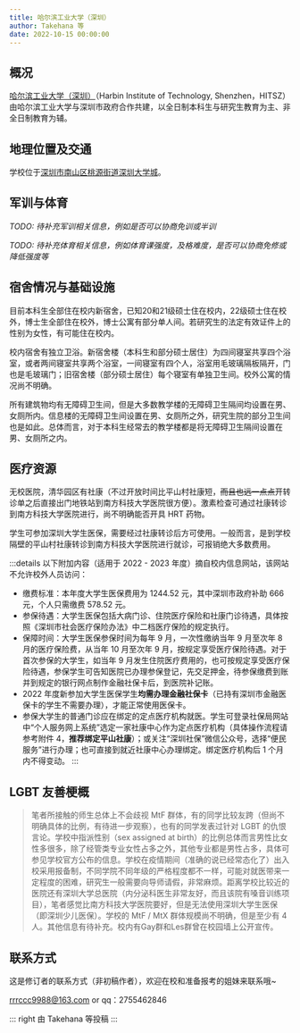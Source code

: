 ```yaml
---
title: 哈尔滨工业大学（深圳）
author: Takehana 等
date: 2022-10-15 00:00:00
---
```


## 概况

[哈尔滨工业大学（深圳）](https://www.hitsz.edu.cn)（Harbin Institute of Technology, Shenzhen，HITSZ）由哈尔滨工业大学与深圳市政府合作共建，以全日制本科生与研究生教育为主、非全日制教育为辅。

## 地理位置及交通

学校位于[深圳市南山区桃源街道深圳大学城](https://amap.com/place/B02F37V7ZQ)。

## 军训与体育

_TODO: 待补充军训相关信息，例如是否可以协商免训或半训_

_TODO: 待补充体育相关信息，例如体育课强度，及格难度，是否可以协商免修或降低强度等_

## 宿舍情况与基础设施

目前本科生全部住在校内新宿舍，已知20和21级硕士住在校内，22级硕士住在校外，博士生全部住在校外，博士公寓有部分单人间。若研究生的法定有效证件上的性别为女性，有可能住在校内。

校内宿舍有独立卫浴。新宿舍楼（本科生和部分硕士居住）为四间寝室共享四个浴室，或者两间寝室共享两个浴室，一间寝室有四个人，浴室用毛玻璃隔板隔开，门也是毛玻璃门；旧宿舍楼（部分硕士居住）每个寝室有单独卫生间。校外公寓的情况尚不明确。

所有建筑物均有无障碍卫生间，但是大多数教学楼的无障碍卫生隔间均设置在男、女厕所内。信息楼的无障碍卫生间设置在男、女厕所之外，研究生院的部分卫生间也是如此。总体而言，对于本科生经常去的教学楼都是将无障碍卫生隔间设置在男、女厕所之内。

## 医疗资源

无校医院，清华园区有社康（不过开放时间比平山村社康短，~~而且也远一点点~~开转诊单之后直接出门地铁站到南方科技大学医院很方便）。激素检查可通过社康转诊到南方科技大学医院进行，尚不明确能否开具 HRT 药物。

学生可参加深圳大学生医保，需要经过社康转诊后方可使用。一般而言，是到学校隔壁的平山村社康转诊到南方科技大学医院进行就诊，可报销绝大多数费用。

:::details 以下附加内容（适用于 2022 - 2023 年度）摘自校内信息网站，该网站不允许校外人员访问：
- 缴费标准：本年度大学生医保费用为 1244.52 元，其中深圳市政府补助 666 元，个人只需缴费 578.52 元。
- 参保待遇：大学生医保包括大病门诊、住院医疗保险和社康门诊待遇，具体按照《深圳市社会医疗保险办法》中二档医疗保险的规定执行。
- 保障时间：大学生医保参保时间为每年 9 月，一次性缴纳当年 9 月至次年 8 月的医疗保险费，从当年 10 月至次年 9 月，按规定享受医疗保险待遇。对于首次参保的大学生，如当年 9 月发生住院医疗费用的，也可按规定享受医疗保险待遇，参保学生可告知医院已办理参保登记，先交足押金，待参保缴费到账并到规定的银行网点制作金融社保卡后，到医院补记账。
- 2022 年度新参加大学生医保学生**均需办理金融社保卡**（已持有深圳市金融医保卡的学生不需要办理），才能正常使用医保卡。
- 参保大学生的普通门诊应在绑定的定点医疗机构就医。学生可登录社保局网站中“个人服务网上系统”选定一家社康中心作为定点医疗机构（具体操作流程请参考附件 4，**推荐绑定平山社康**）；或关注“深圳社保”微信公众号，选择“便民服务”进行办理；也可直接到就近社康中心办理绑定。绑定医疗机构后 1 个月内不得变动。
:::

## LGBT 友善梗概

> 笔者所接触的师生总体上不会歧视 MtF 群体，有的同学比较友跨（但尚不明确具体的比例，有待进一步观察），也有的同学发表过针对 LGBT 的仇恨言论。学校中指派性别（sex assigned at birth）的比例总体而言男性比女性多很多，除了经管类专业女性占多之外，其他专业都是男性占多，具体可参见学校官方公布的信息。学校在疫情期间（准确的说已经常态化了）出入校采用报备制，不同学院不同年级的严格程度都不一样，可能对就医带来一定程度的困难，研究生一般需要向导师请假，非常麻烦。距离学校比较近的医院还有深圳大学总医院（内分泌科医生非常友好，而且该院有嗓音训练项目），笔者感觉比南方科技大学医院要好，但是无法使用深圳大学生医保（即深圳少儿医保）。学校的 MtF / MtX 群体规模尚不明确，但是至少有 4 人。其他信息有待补充。校内有Gay群和Les群曾在校园墙上公开宣传。

## 联系方式

这是修订者的联系方式（非初稿作者），欢迎在校和准备报考的姐妹来联系哦~

<rrrccc9988@163.com> or qq：2755462846

::: right
由 Takehana 等投稿
:::

